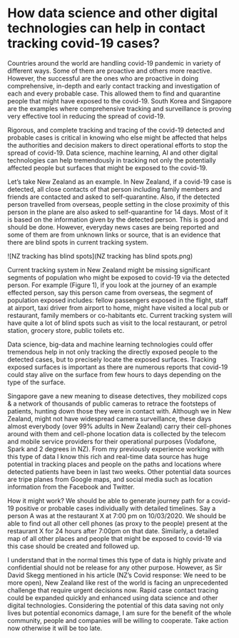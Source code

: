 # How data science and other digital technologies can help in contact tracking covid-19 cases?

Countries around the world are handling covid-19 pandemic in variety of different ways. Some of them are proactive and others more reactive. However, the successful are the ones who are proactive in doing comprehensive, in-depth and early contact tracking and investigation of each and every probable case. This allowed them to find and quarantine people that might have exposed to the covid-19.  South Korea and Singapore are the examples where comprehensive tracking and surveillance is proving very effective tool in reducing the spread of covid-19. 

Rigorous, and complete tracking and tracing of the covid-19 detected and probable cases is critical in knowing who else might be affected that helps the authorities and decision makers to direct operational efforts to stop the spread of covid-19. Data science, machine learning, AI and other digital technologies can help tremendously in tracking not only the potentially affected people but surfaces that might be exposed to the covid-19. 

Let’s take New Zealand as an example. In New Zealand, if a covid-19 case is detected, all close contacts of that person including family members and friends are contacted and asked to self-quarantine. Also, if the detected person travelled from overseas, people setting in the close proximity of this person in the plane are also asked to self-quarantine for 14 days. Most of it is based on the information given by the detected person.  This is good and should be done. However, everyday news cases are being reported and some of them are from unknown links or source, that is an evidence that there are blind spots in current tracking system. 
 
 ![NZ tracking has blind spots](NZ tracking has blind spots.png)
 
Current tracking system in New Zealand might be missing significant segments of population who might be exposed to covid-19 via the detected person. For example (Figure 1), if you look at the journey of an example effected person, say this person came from overseas, the segment of population exposed includes:  fellow passengers exposed in the flight, staff at airport, taxi driver from airport to home, might have visited a local pub or restaurant,  family members or co-habitants etc. Current tracking system will have quite a lot of blind spots such as visit to the local restaurant, or petrol station, grocery store, public toilets etc. 

Data science, big-data and machine learning technologies could offer tremendous help in not only tracking the directly exposed people to the detected cases, but to precisely locate the exposed surfaces. Tracking exposed surfaces is important as there are numerous reports that covid-19 could stay alive on the surface from few hours to days depending on the type of the surface. 

Singapore gave a new meaning to disease detectives, they mobilized cops & a network of thousands of public cameras to retrace the footsteps of patients, hunting down those they were in contact with. Although we in New Zealand, might not have widespread camera surveillance, these days almost everybody (over 99% adults in New Zealand) carry their cell-phones around with them and cell-phone location data is collected by the telecom and mobile service providers for their operational purposes (Vodafone, Spark and 2 degrees in NZ). From my previously experience working with this type of data I know this rich and real-time data source has huge potential in tracking places and people on the paths and locations where detected patients have been in last two weeks. Other potential data sources are tripe planes from Google maps, and social media such as location information from the Facebook and Twitter. 

How it might work? We should be able to generate journey path for a covid-19 positive or probable cases individually with detailed timelines. Say a person A was at the restaurant X at 7:00 pm on 10/03/2020. We should be able to find out all other cell phones (as proxy to the people) present at the restaurant X for 24 hours after 7:00pm on that date. Similarly, a detailed map of all other places and people that might be exposed to covid-19 via this case should be created and followed up. 

I understand that in the normal times this type of data is highly private and confidential should not be release for any other purpose. However, as Sir David Skegg mentioned in his article (NZ’s Covid response: We need to be more open), New Zealand like rest of the world is facing an unprecedented challenge that require urgent decisions now. Rapid case contact tracing could be expanded quickly and enhanced using data science and other digital technologies. Considering the potential of this data saving not only lives but potential economics damage, I am sure for the benefit of the whole community, people and companies will be willing to cooperate. Take action now otherwise it will be too late. 
